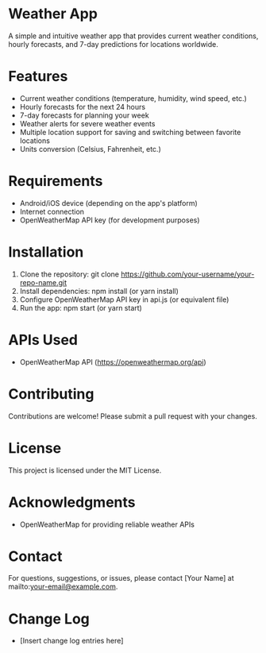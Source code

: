 # Weather App


A simple and intuitive weather app that provides current weather conditions, hourly forecasts, and 7-day predictions for locations worldwide.

# Features


- Current weather conditions (temperature, humidity, wind speed, etc.)
- Hourly forecasts for the next 24 hours
- 7-day forecasts for planning your week
- Weather alerts for severe weather events
- Multiple location support for saving and switching between favorite locations
- Units conversion (Celsius, Fahrenheit, etc.)

# Requirements


- Android/iOS device (depending on the app's platform)
- Internet connection
- OpenWeatherMap API key (for development purposes)

# Installation


1. Clone the repository: git clone https://github.com/your-username/your-repo-name.git
2. Install dependencies: npm install (or yarn install)
3. Configure OpenWeatherMap API key in api.js (or equivalent file)
4. Run the app: npm start (or yarn start)

# APIs Used


- OpenWeatherMap API (https://openweathermap.org/api)

# Contributing


Contributions are welcome! Please submit a pull request with your changes.

# License


This project is licensed under the MIT License.

# Acknowledgments


- OpenWeatherMap for providing reliable weather APIs

# Contact


For questions, suggestions, or issues, please contact [Your Name] at mailto:your-email@example.com.

# Change Log


- [Insert change log entries here]
